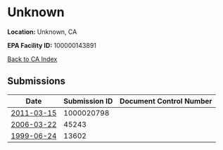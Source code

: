 # Unknown

**Location:** Unknown, CA

**EPA Facility ID:** 100000143891

[Back to CA Index](../../index.md)

## Submissions

| Date | Submission ID | Document Control Number |
|------|--------------|-------------------------|
| [2011-03-15](submissions/1000020798.md) | 1000020798 |  |
| [2006-03-22](submissions/45243.md) | 45243 |  |
| [1999-06-24](submissions/13602.md) | 13602 |  |
